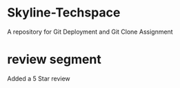 # Skyline-Techspace
A repository for Git Deployment and Git Clone Assignment

# review segment

Added a 5 Star review

